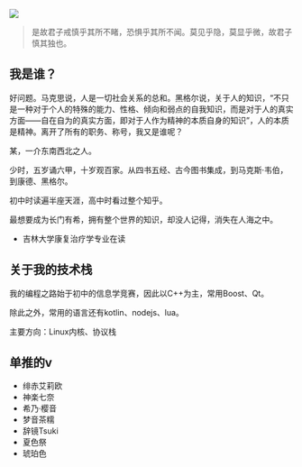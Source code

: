 ![](https://blog.yizhou.info/img/about.jpg)

> 是故君子戒慎乎其所不睹，恐惧乎其所不闻。莫见乎隐，莫显乎微，故君子慎其独也。

## 我是谁？
好问题。马克思说，人是一切社会关系的总和。黑格尔说，关于人的知识，“不只是一种对于个人的特殊的能力、性格、倾向和弱点的自我知识，而是对于人的真实方面——自在自为的真实方面，即对于人作为精神的本质自身的知识”，人的本质是精神。离开了所有的职务、称号，我又是谁呢？

某，一介东南西北之人。

少时，五岁诵六甲，十岁观百家。从四书五经、古今图书集成，到马克斯·韦伯，到康德、黑格尔。

初中时读遍半座天涯，高中时看过整个知乎。

最想要成为长门有希，拥有整个世界的知识，却没人记得，消失在人海之中。

+ 吉林大学康复治疗学专业在读

## 关于我的技术栈
我的编程之路始于初中的信息学竞赛，因此以C++为主，常用Boost、Qt。

除此之外，常用的语言还有kotlin、nodejs、lua。

主要方向：Linux内核、协议栈

## 单推的v
+ 绯赤艾莉欧 
+ 神楽七奈 
+ 希乃·樱音 
+ 梦音茶糯
+ 辞镜Tsuki 
+ 夏色祭 
+ 琥珀色
